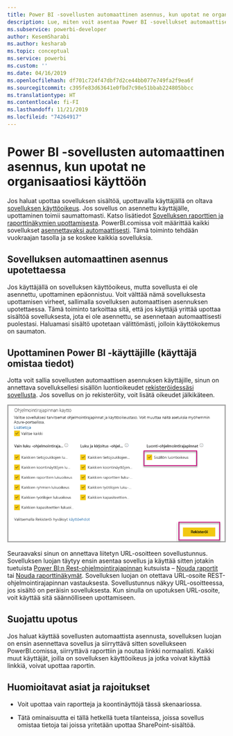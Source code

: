 ```yaml
---
title: Power BI -sovellusten automaattinen asennus, kun upotat ne organisaatiosi käyttöön
description: Lue, miten voit asentaa Power BI -sovellukset automaattisesti, kun upotat ne organisaatiosi käyttöön.
ms.subservice: powerbi-developer
author: KesemSharabi
ms.author: kesharab
ms.topic: conceptual
ms.service: powerbi
ms.custom: ''
ms.date: 04/16/2019
ms.openlocfilehash: df701c724f47dbf7d2ce44bb077e749fa2f9ea6f
ms.sourcegitcommit: c395fe83d63641e0fbd7c98e51bbab224805bbcc
ms.translationtype: HT
ms.contentlocale: fi-FI
ms.lasthandoff: 11/21/2019
ms.locfileid: "74264917"
---
```

# <a name="auto-install-power-bi-apps-when-embedding-for-your-organization"></a>Power BI -sovellusten automaattinen asennus, kun upotat ne organisaatiosi käyttöön

Jos haluat upottaa sovelluksen sisältöä, upottavalla käyttäjällä on oltava [sovelluksen käyttöoikeus](../service-create-distribute-apps.md). Jos sovellus on asennettu käyttäjälle, upottaminen toimii saumattomasti. Katso lisätiedot [Sovelluksen raporttien ja raporttinäkymien upottamisesta](embed-from-apps.md). PowerBI.comissa voit määrittää kaikki sovellukset [asennettavaksi automaattisesti](https://powerbi.microsoft.com/blog/automatically-install-apps/). Tämä toiminto tehdään vuokraajan tasolla ja se koskee kaikkia sovelluksia.

## <a name="auto-install-app-on-embedding"></a>Sovelluksen automaattinen asennus upotettaessa

Jos käyttäjällä on sovelluksen käyttöoikeus, mutta sovellusta ei ole asennettu, upottaminen epäonnistuu. Voit välttää nämä sovelluksesta upottamisen virheet, sallimalla sovelluksen automaattisen asennuksen upotettaessa. Tämä toiminto tarkoittaa sitä, että jos käyttäjä yrittää upottaa sisältöä sovelluksesta, jota ei ole asennettu, se asennetaan automaattisesti puolestasi. Haluamasi sisältö upotetaan välittömästi, jolloin käyttökokemus on saumaton.

## <a name="embed-for-power-bi-users-user-owns-data"></a>Upottaminen Power BI -käyttäjille (käyttäjä omistaa tiedot)

Jotta voit sallia sovellusten automaattisen asennuksen käyttäjille, sinun on annettava sovelluksellesi sisällön luontioikeudet [rekisteröidessäsi sovellusta](register-app.md#register-with-the-power-bi-application-registration-tool). Jos sovellus on jo rekisteröity, voit lisätä oikeudet jälkikäteen.

![Rekisteröity sovellus luo sisältöä](media/embed-auto-install-app/register-app-create-content.png)

Seuraavaksi sinun on annettava liitetyn URL-osoitteen sovellustunnus. Sovelluksen luojan täytyy ensin asentaa sovellus ja käyttää sitten jotakin tuetuista [Power BI:n Rest-ohjelmointirajapinnan](https://docs.microsoft.com/rest/api/power-bi/) kutsuista – [Nouda raportit](https://docs.microsoft.com/rest/api/power-bi/reports/getreports) tai [Nouda raporttinäkymät](https://docs.microsoft.com/rest/api/power-bi/dashboards/getdashboards). Sovelluksen luojan on otettava URL-osoite REST-ohjelmointirajapinnan vastauksesta. Sovellustunnus näkyy URL-osoitteessa, jos sisältö on peräisin sovelluksesta.  Kun sinulla on upotuksen URL-osoite, voit käyttää sitä säännölliseen upottamiseen.

## <a name="secure-embed"></a>Suojattu upotus

Jos haluat käyttää sovellusten automaattista asennusta, sovelluksen luojan on ensin asennettava sovellus ja siirryttävä sitten sovellukseen PowerBI.comissa, siirryttävä raporttiin ja noutaa linkki normaalisti. Kaikki muut käyttäjät, joilla on sovelluksen käyttöoikeus ja jotka voivat käyttää linkkiä, voivat upottaa raportin.

## <a name="considerations-and-limitations"></a>Huomioitavat asiat ja rajoitukset

* Voit upottaa vain raportteja ja koontinäyttöjä tässä skenaariossa.

* Tätä ominaisuutta ei tällä hetkellä tueta tilanteissa, joissa sovellus omistaa tietoja tai joissa yritetään upottaa SharePoint-sisältöä.
